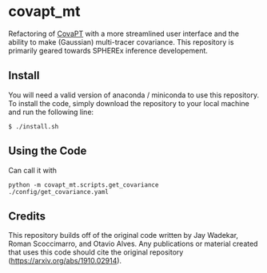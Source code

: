 # covapt_mt
Refactoring of [CovaPT](https://github.com/JayWadekar/CovaPT?tab=readme-ov-file) with a more streamlined user interface and the ability to make (Gaussian) multi-tracer covariance. This repository is primarily geared towards SPHEREx inference developement. 


## Install
You will need a valid version of anaconda / miniconda to use this repository. To install the code, simply download the repository to your local machine and run the following line:

    $ ./install.sh

## Using the Code
Can call it with
```
python -m covapt_mt.scripts.get_covariance ./config/get_covariance.yaml
```

## Credits
This repository builds off of the original code written by Jay Wadekar, Roman Scoccimarro, and Otavio Alves. Any publications or material created that uses this code should cite the original repository (https://arxiv.org/abs/1910.02914).
